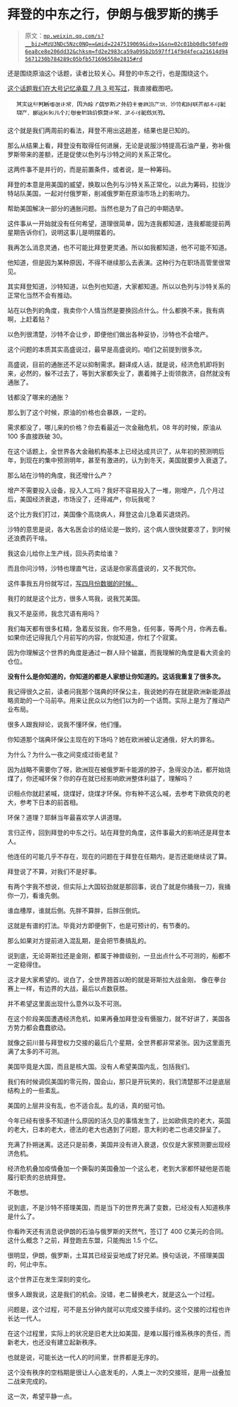 # 拜登的中东之行，伊朗与俄罗斯的携手

> 原文：[`mp.weixin.qq.com/s?__biz=MzU3NDc5Nzc0NQ==&mid=2247519069&idx=1&sn=02c01bb0dbc50fed96ea8ce8e206dd32&chksm=fd2e2983ca59a095b2b597ff14f9d4feca21614d945671230b784289c05bfb571696558e2815#rd`](http://mp.weixin.qq.com/s?__biz=MzU3NDc5Nzc0NQ==&mid=2247519069&idx=1&sn=02c01bb0dbc50fed96ea8ce8e206dd32&chksm=fd2e2983ca59a095b2b597ff14f9d4feca21614d945671230b784289c05bfb571696558e2815#rd)

还是围绕原油这个话题，读者比较关心。拜登的中东之行，也是围绕这个。 

[这个话题我们在大号记忆承载 7 月 3 号写过](https://mp.weixin.qq.com/s?__biz=MzU0MjYwNDU2Mw==&mid=2247506889&idx=1&sn=6b9374ac10617811e8e4ea872a3e21d4&chksm=fb1ab7b5cc6d3ea3f335eeaaf39d1fbbf4869324a250d6f6ec213e03a898d657afe6794c4dc2&token=1916156065&lang=zh_CN&scene=21#wechat_redirect)，我直接截图吧。

![](img/f346abaa001eb86249feb710e92e2f27.png)

这个就是我们两周前的看法，拜登不用出这趟差，结果也是已知的。 

那么从结果上看，拜登没有取得任何进展，无论是说服沙特提高石油产量，弥补俄罗斯带来的差额，还是促使以色列与沙特之间的关系正常化。 

这两件事不是并行的，而是前置条件，或者说，是一种筹码。 

拜登的本意是用美国的威望，换取以色列与沙特关系正常化，以此为筹码，拉拢沙特站队美国，一起对付俄罗斯，削减俄罗斯在原油市场上的影响力。 

帮助美国解决一部分的通胀问题。当然也是为了自己的中期选举。

这件事从一开始就没有任何希望，道理很简单，因为连我都知道，连我都能提前两星期告诉你们，说明这事儿是明摆着的。

我再怎么消息灵通，也不可能比拜登更灵通。所以如我都知道，他不可能不知道。

他知道，但是因为某种原因，不得不继续那么去表演。这种行为在职场高管里很常见。

其实拜登知道，沙特知道，以色列也知道，大家都知道。所以以色列与沙特关系的正常化当然不会有推动。

站在以色列的角度，我卖你个人情当然是要换回点什么。什么都换不来，我有病啊，上赶着贴？ 

以色列很清楚，沙特不会让步，即便他们做出各种妥协，沙特也不会增产。 

这个问题的本质其实高盛说过，最早是高盛说的。咱们之前提到很多次。 

高盛说，目前的通胀还不足以抑制需求。翻译成人话，就是说，经济危机即将到来，必然的，躲不过去了，等到大家都失业了，裹着摊子上街领救济，自然就没有通胀了。

钱都没了哪来的通胀？ 

那么到了这个时候，原油的价格也会暴跌，一定的。 

需求都没了，哪儿来的价格？你去看最近一次金融危机，08 年的时候，原油从 100 多直接跌破 30。 

在这个话题上，全世界各大金融机构基本上已经达成共识了，从年初的预测明后年，到现在的集中预测明年，甚至有激进的，认为到冬天，美国就要步入衰退了。 

那么站在沙特的角度，我还增什么产？ 

增产不需要投入设备，投入人工吗？我好不容易投入了一堆，刚增产，几个月过后，美国经济衰退，市场没了，还得减产，你玩我呢？

这个比方我们打过，美国像个高烧病人，拜登这会儿急着买退烧药。 

沙特的意思是说，各大名医会诊的结论是一致的，这个病人很快就要凉了，到时候还浪费药干啥。 

我这会儿给你上生产线，回头药卖给谁？

而且你问沙特，沙特也理直气壮，这话是你家高盛说的，又不我咒你。 

这件事我五月份就写过，[写四月份数据的时候。](https://mp.weixin.qq.com/s?__biz=MzU3NDc5Nzc0NQ==&mid=2247516778&idx=2&sn=0ab8f705780d6319feb58b88cca9d1bb&chksm=fd2e20b4ca59a9a25c886c4696282012b7dacbf60018997a2edd0d4df823bfd828d6337da801&token=1953929852&lang=zh_CN&scene=21#wechat_redirect)

我打的就是这个比方，很多人骂我，说我咒美国。

我又不是巫师，我念咒语有用吗？

我们每天都有很多杠精，急着反驳我，你不用急，任何事，等两个月，你再去看。如果你还记得我几个月前写的内容，你就知道，你杠了个寂寞。 

因为你理解这个世界的角度是通过一群人辩个输赢，而我理解的角度是看大资金的仓位。

**没有什么是你知道的，你知道的都是人家想让你知道的。这话我重复了很多次。** 

我记得很久之前，读者问我那个瑞典的环保公主，我说她的存在就是欧洲新能源战略资助的一个马前卒。用来让民众以为他们以为的一个话筒。实际上是为了推动产业布局。 

很多人跟我辩论，说我不懂环保，他们懂。 

你知道那个瑞典环保公主现在的下场吗？她在欧洲被认定通俄，好大的罪名。 

为什么？为什么一夜之间变成过街老鼠？

因为战略不需要你了呀，欧洲现在被俄罗斯卡能源的脖子，急得没办法，都开始烧煤了，你还喊环保？你的存在就已经影响欧洲整体利益了，理解吗？ 

识相点你就赶紧喊，烧煤好，烧煤才环保。你有种不这么喊，去参考下欧佩克的老大，参考下日本的前首相。 

环保？道理？耶稣当年最喜欢学人讲道理。 

言归正传，回到拜登的中东之行。站在拜登的角度，这件事最大的影响还是拜登本人。

他连任的可能几乎不存在，现在的问题在于拜登在任期内，是否还能继续说了算。 

拜登说了不算，对我们不是好事。 

有两个字我不想说，但实际上大国较劲就是那回事，说白了就是你捅我一刀，我捅你一刀，看谁先倒。

谁血槽厚，谁就后倒。先胖不算胖，后胖压倒炕。

这就是有谱的打法。毕竟对方即便倒下，也是可预计的，有节奏的。 

那么如果对方提前进入混乱期，是会把节奏搞乱的。 

说到底，无论哥斯拉还是金刚，都属于神兽级别，一旦出点什么不可测的，船都不一定稳得住。 

这才是大家希望的。说白了，全世界翘首以盼的就是哥斯拉大战金刚， 像在拳台赛上一样，有边界的大战，最后以点数获胜。 

并不希望这里面出现什么意外以及不可测。

在这个阶段美国遭遇经济危机，如果再叠加拜登没有慑服力，就不好讲了，美国各方势力都会蠢蠢欲动。 

就像之前川普与拜登权力交接的最后几个星期，全世界都非常紧张。因为这里面充满了太多的不可测。

美国毕竟是大国，而且是核大国。没有人希望美国内乱，包括我们。 

我们有时候调侃美国的零元购，国会山，那只是开玩笑的，我们清楚那不过是底层结构上的一些紊乱。 

美国的上层并没有乱，也不适合乱。乱的话，真的挺可怕。

今年已经有很多不知道什么原因的活久见的事情发生了，比如欧佩克的老大，英国的老大，日本的老大，德法的老大也遇到了问题，意大利的老二也递交辞呈了。 

充满了扑朔迷离。这还只是前奏，美国并没有进入衰退，仅仅是大家预测要出现经济危机。 

经济危机叠加疫情叠加一个撕裂的美国叠加一个这么老，老到大家都怀疑他是否能履行职责的总统拜登。 

不敢想。 

说到底，不是沙特不搭理美国，而是当下的世界充满了变数，已经没有人知道秩序是什么了。

你看昨天还有消息说伊朗的石油与俄罗斯的天然气，签订了 400 亿美元的合同。这什么概念？之前，拜登跑去东盟，只能掏出 1.5 个亿。

很明显，伊朗，俄罗斯，土耳其已经妥妥地成了好兄弟。换句话说，不搭理美国的，何止中东。

这个世界正在发生深刻的变化。

很多人跟我说，这是我们的机会。没错，老二替换老大，就是这么一个过程。

问题是，这个过程，可不是五分钟内就可以完成交接手续的。这个交接的过程也许长达一代人。

在这个过程里，实际上的状况是旧老大比如美国，是难以履行维系秩序的责任，而新老大，也还没有建立起新秩序。 

也就是说，可能长达一代人的时间里，世界都是无序的。

这个没有秩序的空档期是很让人心底发毛的，人类上一次的交接班，是用一战叠加二战来完成的。 

这一次，希望平静一点。